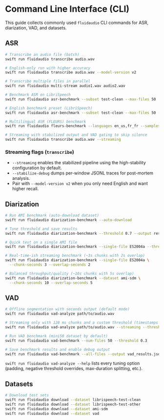# Command Line Interface (CLI)

This guide collects commonly used `fluidaudio` CLI commands for ASR, diarization, VAD, and datasets.

## ASR

```bash
# Transcribe an audio file (batch)
swift run fluidaudio transcribe audio.wav

# English-only run with higher accuracy
swift run fluidaudio transcribe audio.wav --model-version v2

# Transcribe multiple files in parallel
swift run fluidaudio multi-stream audio1.wav audio2.wav

# Benchmark ASR on LibriSpeech
swift run fluidaudio asr-benchmark --subset test-clean --max-files 50

# English benchmark preset (LibriSpeech)
swift run fluidaudio asr-benchmark --subset test-clean --max-files 50 --model-version v2

# Multilingual ASR (FLEURS) benchmark
swift run fluidaudio fleurs-benchmark --languages en_us,fr_fr --samples 10

# Streaming with stabilized output and VAD gating to skip silence
swift run fluidaudio transcribe audio.wav --streaming
```

### Streaming flags (`transcribe`)

- `--streaming` enables the stabilized pipeline using the high-stability configuration by default.
- `--stabilize-debug` dumps per-window JSONL traces for post-mortem analysis.
- Pair with `--model-version v2` when you only need English and want higher recall.

## Diarization

```bash
# Run AMI benchmark (auto-download dataset)
swift run fluidaudio diarization-benchmark --auto-download

# Tune threshold and save results
swift run fluidaudio diarization-benchmark --threshold 0.7 --output results.json

# Quick test on a single AMI file
swift run fluidaudio diarization-benchmark --single-file ES2004a --threshold 0.8

# Real-time-ish streaming benchmark (~3s chunks with 2s overlap)
swift run fluidaudio diarization-benchmark --single-file ES2004a \
  --chunk-seconds 3 --overlap-seconds 2

# Balanced throughput/quality (~10s chunks with 5s overlap)
swift run fluidaudio diarization-benchmark --dataset ami-sdm \
  --chunk-seconds 10 --overlap-seconds 5
```

## VAD

```bash
# Offline segmentation with seconds output (default mode)
swift run fluidaudio vad-analyze path/to/audio.wav

# Streaming only with 128 ms chunks and a custom threshold (timestamps emitted in seconds)
swift run fluidaudio vad-analyze path/to/audio.wav --streaming --threshold 0.65 --min-silence-ms 400

# Run VAD benchmark (mini50 dataset by default)
swift run fluidaudio vad-benchmark --num-files 50 --threshold 0.3

# Save benchmark results and enable debug output
swift run fluidaudio vad-benchmark --all-files --output vad_results.json --debug
```

`swift run fluidaudio vad-analyze --help` lists every tuning option (padding,
negative threshold overrides, max-duration splitting, etc.).

## Datasets

```bash
# Download test sets
swift run fluidaudio download --dataset librispeech-test-clean
swift run fluidaudio download --dataset librispeech-test-other
swift run fluidaudio download --dataset ami-sdm
swift run fluidaudio download --dataset vad
```

